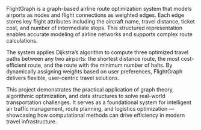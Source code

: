 FlightGraph is a graph-based airline route optimization system that models airports as nodes and flight connections as weighted edges. Each edge stores key flight attributes including the aircraft name, travel distance, ticket cost, and number of intermediate stops. This structured representation enables accurate modeling of airline networks and supports complex route calculations.

The system applies Dijkstra’s algorithm to compute three optimized travel paths between any two airports: the shortest distance route, the most cost-efficient route, and the route with the minimum number of halts. By dynamically assigning weights based on user preferences, FlightGraph delivers flexible, user-centric travel solutions.

This project demonstrates the practical application of graph theory, algorithmic optimization, and data structures to solve real-world transportation challenges. It serves as a foundational system for intelligent air traffic management, route planning, and logistics optimization — showcasing how computational methods can drive efficiency in modern travel infrastructure.
